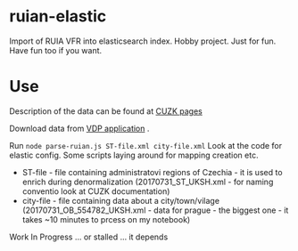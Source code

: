 # ruian-elastic
Import of RUIA VFR into elasticsearch index. Hobby project. Just for fun. Have fun too if you want. 

# Use
Description of the data can be found at [CUZK pages](http://www.cuzk.cz/Uvod/Produkty-a-sluzby/RUIAN/2-Poskytovani-udaju-RUIAN-ISUI-VDP/Vymenny-format-RUIAN/Vymenny-format-RUIAN-%28VFR%29.aspx)

Download data from [VDP application](http://vdp.cuzk.cz/vdp/ruian/vymennyformat/vyhledej?vf.pu=S&_vf.pu=on&_vf.pu=on&vf.cr=U&vf.up=OB&vf.ds=K&_vf.vu=on&_vf.vu=on&_vf.vu=on&_vf.vu=on&vf.uo=A&search=Vyhledat)
.

Run 
`node parse-ruian.js ST-file.xml city-file.xml`
Look at the code for elastic config.
Some scripts laying around for mapping creation etc.

* ST-file - file containing administratovi regions of Czechia - it is used to enrich during denormalization (20170731_ST_UKSH.xml - for naming conventio look at CUZK documentation)
* city-file - file containing data about a city/town/vilage (20170731_OB_554782_UKSH.xml - data for prague - the biggest one - it takes ~10 minutes to prcess on my notebook)

Work In Progress ... or stalled ... it depends

